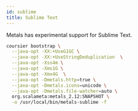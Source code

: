 ```yaml
---
id: sublime
title: Sublime Text
---
```


Metals has experimental support for Sublime Text.

```sh
coursier bootstrap \
  --java-opt -XX:+UseG1GC \
  --java-opt -XX:+UseStringDeduplication  \
  --java-opt -Xss4m \
  --java-opt -Xms1G \
  --java-opt -Xmx4G  \
  --java-opt -Dmetals.http=true \
  --java-opt -Dmetals.icons=unicode \
  --java-opt -Dmetals.file-watcher=auto \
  org.scalameta:metals_2.12:SNAPSHOT \
  -o /usr/local/bin/metals-sublime -f
```
